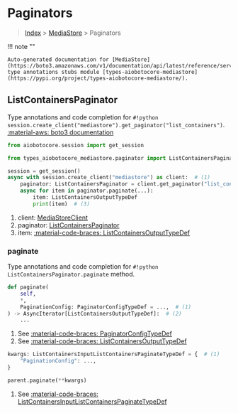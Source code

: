 # Paginators

> [Index](../README.md) > [MediaStore](./README.md) > Paginators

!!! note ""

    Auto-generated documentation for [MediaStore](https://boto3.amazonaws.com/v1/documentation/api/latest/reference/services/mediastore.html#MediaStore)
    type annotations stubs module [types-aiobotocore-mediastore](https://pypi.org/project/types-aiobotocore-mediastore/).

## ListContainersPaginator

Type annotations and code completion for `#!python session.create_client("mediastore").get_paginator("list_containers")`.
[:material-aws: boto3 documentation](https://boto3.amazonaws.com/v1/documentation/api/latest/reference/services/mediastore.html#MediaStore.Paginator.ListContainers)

```python title="Usage example"
from aiobotocore.session import get_session

from types_aiobotocore_mediastore.paginator import ListContainersPaginator

session = get_session()
async with session.create_client("mediastore") as client:  # (1)
    paginator: ListContainersPaginator = client.get_paginator("list_containers")  # (2)
    async for item in paginator.paginate(...):
        item: ListContainersOutputTypeDef
        print(item)  # (3)
```

1. client: [MediaStoreClient](./client.md)
2. paginator: [ListContainersPaginator](./paginators.md#listcontainerspaginator)
3. item: [:material-code-braces: ListContainersOutputTypeDef](./type_defs.md#listcontainersoutputtypedef) 


### paginate

Type annotations and code completion for `#!python ListContainersPaginator.paginate` method.

```python title="Method definition"
def paginate(
    self,
    *,
    PaginationConfig: PaginatorConfigTypeDef = ...,  # (1)
) -> AsyncIterator[ListContainersOutputTypeDef]:  # (2)
    ...
```

1. See [:material-code-braces: PaginatorConfigTypeDef](./type_defs.md#paginatorconfigtypedef) 
2. See [:material-code-braces: ListContainersOutputTypeDef](./type_defs.md#listcontainersoutputtypedef) 


```python title="Usage example with kwargs"
kwargs: ListContainersInputListContainersPaginateTypeDef = {  # (1)
    "PaginationConfig": ...,
}

parent.paginate(**kwargs)
```

1. See [:material-code-braces: ListContainersInputListContainersPaginateTypeDef](./type_defs.md#listcontainersinputlistcontainerspaginatetypedef) 
